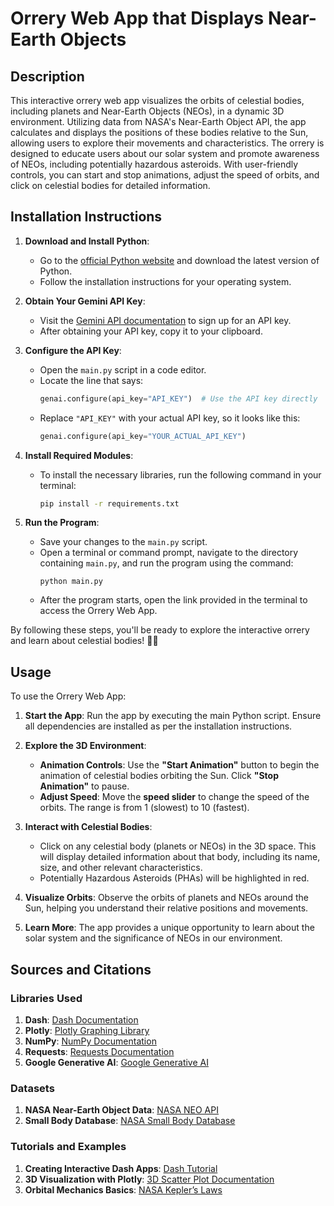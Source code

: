 # Orrery Web App that Displays Near-Earth Objects

## Description
This interactive orrery web app visualizes the orbits of celestial bodies, including planets and Near-Earth Objects (NEOs), in a dynamic 3D environment. Utilizing data from NASA's Near-Earth Object API, the app calculates and displays the positions of these bodies relative to the Sun, allowing users to explore their movements and characteristics. The orrery is designed to educate users about our solar system and promote awareness of NEOs, including potentially hazardous asteroids. With user-friendly controls, you can start and stop animations, adjust the speed of orbits, and click on celestial bodies for detailed information.

## Installation Instructions

1. **Download and Install Python**: 
   - Go to the [official Python website](https://www.python.org/downloads/) and download the latest version of Python.
   - Follow the installation instructions for your operating system.

2. **Obtain Your Gemini API Key**:
   - Visit the [Gemini API documentation](https://ai.google.dev/gemini-api/docs/api-key) to sign up for an API key.
   - After obtaining your API key, copy it to your clipboard.

3. **Configure the API Key**:
   - Open the `main.py` script in a code editor.
   - Locate the line that says:
     ```python
     genai.configure(api_key="API_KEY")  # Use the API key directly
     ```
   - Replace `"API_KEY"` with your actual API key, so it looks like this:
     ```python
     genai.configure(api_key="YOUR_ACTUAL_API_KEY")
     ```

4. **Install Required Modules**:
   - To install the necessary libraries, run the following command in your terminal:
     ```bash
     pip install -r requirements.txt
     ```

5. **Run the Program**:
   - Save your changes to the `main.py` script.
   - Open a terminal or command prompt, navigate to the directory containing `main.py`, and run the program using the command:
     ```
     python main.py
     ```
   - After the program starts, open the link provided in the terminal to access the Orrery Web App.

By following these steps, you'll be ready to explore the interactive orrery and learn about celestial bodies! 🌌🚀

## Usage

To use the Orrery Web App:

1. **Start the App**: Run the app by executing the main Python script. Ensure all dependencies are installed as per the installation instructions.

2. **Explore the 3D Environment**:
   - **Animation Controls**: Use the **"Start Animation"** button to begin the animation of celestial bodies orbiting the Sun. Click **"Stop Animation"** to pause.
   - **Adjust Speed**: Move the **speed slider** to change the speed of the orbits. The range is from 1 (slowest) to 10 (fastest).

3. **Interact with Celestial Bodies**:
   - Click on any celestial body (planets or NEOs) in the 3D space. This will display detailed information about that body, including its name, size, and other relevant characteristics.
   - Potentially Hazardous Asteroids (PHAs) will be highlighted in red.

4. **Visualize Orbits**: Observe the orbits of planets and NEOs around the Sun, helping you understand their relative positions and movements.

5. **Learn More**: The app provides a unique opportunity to learn about the solar system and the significance of NEOs in our environment.

## Sources and Citations

### Libraries Used
1. **Dash**: [Dash Documentation](https://dash.plotly.com/)
2. **Plotly**: [Plotly Graphing Library](https://plotly.com/python/)
3. **NumPy**: [NumPy Documentation](https://numpy.org/doc/stable/)
4. **Requests**: [Requests Documentation](https://docs.python-requests.org/en/latest/)
5. **Google Generative AI**: [Google Generative AI](https://cloud.google.com/generative-ai/docs)

### Datasets
1. **NASA Near-Earth Object Data**: [NASA NEO API](https://api.nasa.gov/neo/)
2. **Small Body Database**: [NASA Small Body Database](https://ssd.jpl.nasa.gov/sbdb_query.cgi)

### Tutorials and Examples
1. **Creating Interactive Dash Apps**: [Dash Tutorial](https://dash.plotly.com/)
2. **3D Visualization with Plotly**: [3D Scatter Plot Documentation](https://plotly.com/python/3d-scatter-plots/)
3. **Orbital Mechanics Basics**: [NASA Kepler’s Laws](https://solarsystem.nasa.gov/planets/overview/)
